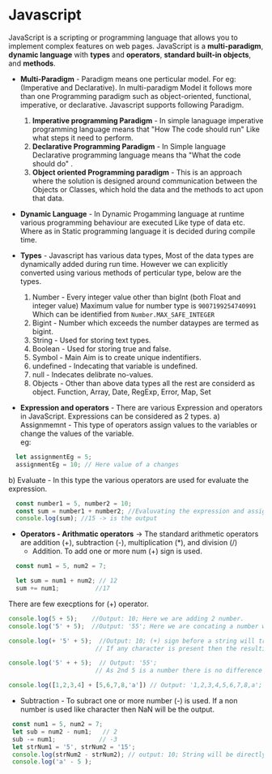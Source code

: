 # Javascript
JavaScript is a scripting or programming language that allows you to implement complex features on web pages.
JavaScript is a **multi-paradigm**, **dynamic language** with **types** and **operators**, **standard built-in objects**, and **methods**.

* **Multi-Paradigm** -  Paradigm means one perticular model. For eg: (Imperative and Declarative). In multi-paradigm Model it follows more than one Programming paradigm such as object-oriented, functional, imperative, or declarative.
  Javascript supports following Paradigm.
  1. **Imperative programming Paradigm** - In simple lanaguage imperative programming language means that "How The code should run" Like what steps it need to perform.
  2. **Declarative Programming Paradigm** - In Simple language Declarative programming language means tha "What the code should do" .
  3. **Object oriented Programming paradigm** - This is an approach where the solution is designed around communication between the Objects or Classes, which hold the data and the methods to act upon that data.
* **Dynamic Language** -  In Dynamic Progamming language at runtime various programming behaviour are executed Like type of data etc. Where as in Static programming language it is decided during compile time.
* **Types** - Javascript has various data types, Most of the data types are dynamically added during run time. However we can explicitly converted using various methods of perticular type,
below are the types. 
  1. Number - Every integer value other than bigInt (both Float and integer value) Maximum value for number type is `9007199254740991` Which can be identified from `Number.MAX_SAFE_INTEGER`
  2. Bigint - Number which exceeds the number dataypes are termed as bigint.
  3. String - Used for storing text types.
  4. Boolean - Used for storing true and false.
  5. Symbol - Main Aim is to create unique indentifiers.
  6. undefined - Indecating that variable is undefined.
  7. null - Indecates delibrate no-values.
  8. Objects - Other than above data types all the rest are considerd as object. Function, Array, Date, RegExp, Error, Map, Set

* **Expression and operators** - There are various Expression and operators in JavaScript. Expressions can be considered as 2 types. 
    a) Assignmemnt - This type of operators assign values to the variables or change the values of the variable. </br>
        eg:
```javascript
  let assignmentEg = 5;
  assignmentEg = 10; // Here value of a changes
```

   b) Evaluate - In this type the various operators are used for evaluate the expression.
```JavaScript
  const number1 = 5, number2 = 10;
  const sum = number1 + number2; //Evaluvating the expression and assigning the value
  console.log(sum); //15 -> is the output
```
* **Operators - Arithmatic operators** ->  The standard arithmetic operators are addition (+), subtraction (-), multiplication (*), and division (/)
  * Addition. To add one or more num (+) sign is used.
```JavaScript
  const num1 = 5, num2 = 7;

  let sum = num1 + num2; // 12
  sum += num1;          //17
```
  There are few execptions for (+) operator. 
```Javascript
console.log(5 + 5);    //Output: 10; Here we are adding 2 number.
console.log('5' + 5);  //Output: '55'; Here we are concating a number with string resulting a string.

console.log(+ '5' + 5);  //Output: 10; (+) sign before a string will try to convert a string to a number,
                        // If any character is present then the resulting value will be NaN.

console.log('5' + + 5);  // Output: '55';
                        // As 2nd 5 is a number there is no difference so the resulting value will be string.

console.log([1,2,3,4] + [5,6,7,8,'a']) // Output: '1,2,3,4,5,6,7,8,a'; It will concat string
```

* Subtraction - To subract one or more number (-) is used. If a non number is used like character then NaN will be the output.
```JavaScript
 const num1 = 5, num2 = 7;
 let sub = num2 - num1;   // 2
 sub -= num1;            // -3
 let strNum1 = '5', strNum2 = '15';
 console.log(strNum2 - strNum2); // output: 10; String will be directly converted to number here.
 console.log('a' - 5 ); 
```
